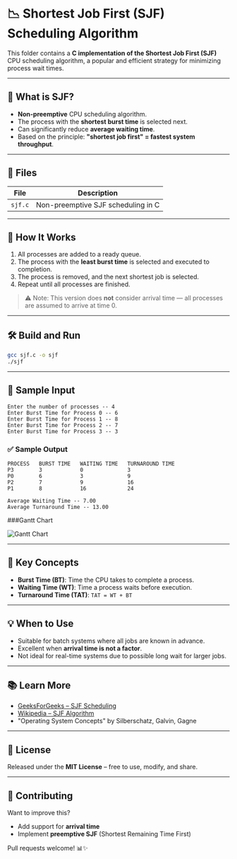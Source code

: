 # 📉 Shortest Job First (SJF) Scheduling Algorithm

This folder contains a **C implementation of the Shortest Job First (SJF)** CPU scheduling algorithm, a popular and efficient strategy for minimizing process wait times.

---

## 📌 What is SJF?

- **Non-preemptive** CPU scheduling algorithm.
- The process with the **shortest burst time** is selected next.
- Can significantly reduce **average waiting time**.
- Based on the principle: **"shortest job first" = fastest system throughput**.

---

## 📂 Files

| File     | Description                             |
|----------|-----------------------------------------|
| `sjf.c`  | Non-preemptive SJF scheduling in C      |

---

## 🧠 How It Works

1. All processes are added to a ready queue.
2. The process with the **least burst time** is selected and executed to completion.
3. The process is removed, and the next shortest job is selected.
4. Repeat until all processes are finished.

> ⚠️ Note: This version does **not** consider arrival time — all processes are assumed to arrive at time 0.

---

## 🛠️ Build and Run

```bash
gcc sjf.c -o sjf
./sjf
````

---

## 🧪 Sample Input

```
Enter the number of processes -- 4
Enter Burst Time for Process 0 -- 6
Enter Burst Time for Process 1 -- 8
Enter Burst Time for Process 2 -- 7
Enter Burst Time for Process 3 -- 3
```

### ✅ Sample Output

```
PROCESS   BURST TIME   WAITING TIME   TURNAROUND TIME
P3        3            0              3
P0        6            3              9
P2        7            9              16
P1        8            16             24

Average Waiting Time -- 7.00
Average Turnaround Time -- 13.00
```
###Gantt Chart

![Gantt Chart](image.png)

---

## 🧮 Key Concepts

* **Burst Time (BT)**: Time the CPU takes to complete a process.
* **Waiting Time (WT)**: Time a process waits before execution.
* **Turnaround Time (TAT)**: `TAT = WT + BT`

---

## 💡 When to Use

* Suitable for batch systems where all jobs are known in advance.
* Excellent when **arrival time is not a factor**.
* Not ideal for real-time systems due to possible long wait for larger jobs.

---

## 📚 Learn More

* [GeeksForGeeks – SJF Scheduling](https://www.geeksforgeeks.org/shortest-job-first-sjf-scheduling/)
* [Wikipedia – SJF Algorithm](https://en.wikipedia.org/wiki/Scheduling_%28computing%29#Shortest_job_next)
* "Operating System Concepts" by Silberschatz, Galvin, Gagne

---

## 📝 License

Released under the **MIT License** – free to use, modify, and share.

---

## 🙌 Contributing

Want to improve this?

* Add support for **arrival time**
* Implement **preemptive SJF** (Shortest Remaining Time First)


Pull requests welcome! 📊✨


